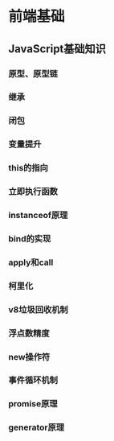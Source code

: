 # 前端基础

## JavaScript基础知识

### 原型、原型链

### 继承

### 闭包

### 变量提升

### this的指向

### 立即执行函数

### instanceof原理

### bind的实现

### apply和call

### 柯里化

### v8垃圾回收机制

### 浮点数精度

### new操作符

### 事件循环机制

### promise原理

### generator原理